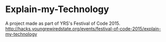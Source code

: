 # Explain-my-Technology
A project made as part of YRS's Festival of Code 2015.
http://hacks.youngrewiredstate.org/events/festival-of-code-2015/explain-my-technology
